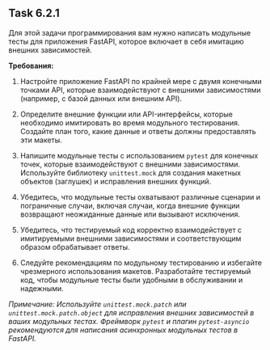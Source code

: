 ## Task 6.2.1

Для этой задачи программирования вам нужно написать модульные тесты для приложения FastAPI, которое включает в себя имитацию внешних зависимостей.

**Требования:**

1. Настройте приложение FastAPI по крайней мере с двумя конечными точками API, которые взаимодействуют с внешними зависимостями (например, с базой данных или внешним API).

2. Определите внешние функции или API-интерфейсы, которые необходимо имитировать во время модульного тестирования. Создайте план того, какие данные и ответы должны предоставлять эти макеты.

3. Напишите модульные тесты с использованием `pytest` для конечных точек, которые взаимодействуют с внешними зависимостями. Используйте библиотеку `unittest.mock` для создания макетных объектов (заглушек) и исправления внешних функций.

4. Убедитесь, что модульные тесты охватывают различные сценарии и пограничные случаи, включая случаи, когда внешние функции возвращают неожиданные данные или вызывают исключения.

5. Убедитесь, что тестируемый код корректно взаимодействует с имитируемыми внешними зависимостями и соответствующим образом обрабатывает ответы.

6. Следуйте рекомендациям по модульному тестированию и избегайте чрезмерного использования макетов. Разработайте тестируемый код, чтобы модульные тесты были удобными в обслуживании и надежными.

*Примечание: Используйте `unittest.mock.patch` или `unittest.mock.patch.object` для исправления внешних зависимостей в ваших модульных тестах. Фреймворк `pytest` и плагин `pytest-asyncio` рекомендуются для написания асинхронных модульных тестов в FastAPI.*